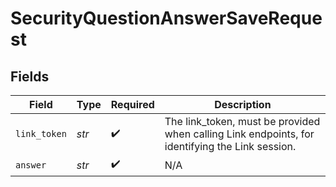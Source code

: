 # SecurityQuestionAnswerSaveRequest


## Fields

| Field                                                                                           | Type                                                                                            | Required                                                                                        | Description                                                                                     |
| ----------------------------------------------------------------------------------------------- | ----------------------------------------------------------------------------------------------- | ----------------------------------------------------------------------------------------------- | ----------------------------------------------------------------------------------------------- |
| `link_token`                                                                                    | *str*                                                                                           | :heavy_check_mark:                                                                              | The link_token, must be provided when calling Link endpoints, for identifying the Link session. |
| `answer`                                                                                        | *str*                                                                                           | :heavy_check_mark:                                                                              | N/A                                                                                             |